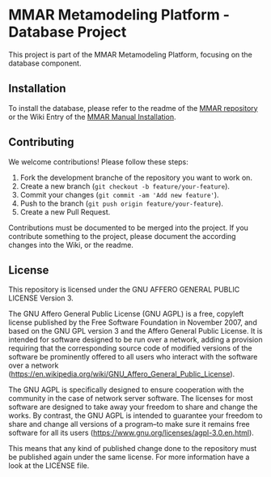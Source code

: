# MMAR Metamodeling Platform - Database Project

This project is part of the MMAR Metamodeling Platform, focusing on the database component.

## Installation

To install the database, please refer to the readme of the [MMAR repository](https://github.com/MM-AR/mmar) or the Wiki Entry of the [MMAR Manual Installation](https://github.com/MM-AR/mmar/wiki/Manual-MMAR-Installation).


## Contributing

We welcome contributions! Please follow these steps:

1. Fork the development branche of the repository you want to work on.
2. Create a new branch (`git checkout -b feature/your-feature`).
3. Commit your changes (`git commit -am 'Add new feature'`).
4. Push to the branch (`git push origin feature/your-feature`).
5. Create a new Pull Request.

Contributions must be documented to be merged into the project. If you contribute something to the project, please document the according changes into the Wiki, or the readme.

## License

This repository is licensed under the GNU AFFERO GENERAL PUBLIC LICENSE Version 3. 

The GNU Affero General Public License (GNU AGPL) is a free, copyleft license published by the Free Software Foundation in November 2007, and based on the GNU GPL version 3 and the Affero General Public License. It is intended for software designed to be run over a network, adding a provision requiring that the corresponding source code of modified versions of the software be prominently offered to all users who interact with the software over a network (https://en.wikipedia.org/wiki/GNU_Affero_General_Public_License).

The GNU AGPL is specifically designed to ensure cooperation with the community in the case of network server software. The licenses for most software are designed to take away your freedom to share and change the works. By contrast, the GNU AGPL is intended to guarantee your freedom to share and change all versions of a program–to make sure it remains free software for all its users (https://www.gnu.org/licenses/agpl-3.0.en.html).

This means that any kind of published change done to the repository must be published again under the same license. For more information have a look at the LICENSE file.
